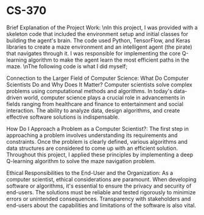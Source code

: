 # CS-370

Brief Explanation of the Project Work:
\nIn this project, I was provided with a skeleton code that included the environment setup and initial classes for building the agent's brain. The code used Python, TensorFlow, and Keras libraries to create a maze environment and an intelligent agent (the pirate) that navigates through it. I was responsible for implementing the core Q-learning algorithm to make the agent learn the most efficient paths in the maze.
\nThe following code is what I did myself;

Connection to the Larger Field of Computer Science:
What Do Computer Scientists Do and Why Does It Matter?
Computer scientists solve complex problems using computational methods and algorithms. In today's data-driven world, computer science plays a crucial role in advancements in fields ranging from healthcare and finance to entertainment and social interaction. The ability to analyze data, design algorithms, and create effective software solutions is indispensable.

How Do I Approach a Problem as a Computer Scientist?:
The first step in approaching a problem involves understanding its requirements and constraints. Once the problem is clearly defined, various algorithms and data structures are considered to come up with an efficient solution. Throughout this project, I applied these principles by implementing a deep Q-learning algorithm to solve the maze navigation problem.

Ethical Responsibilities to the End-User and the Organization:
As a computer scientist, ethical considerations are paramount. When developing software or algorithms, it's essential to ensure the privacy and security of end-users. The solutions must be reliable and tested rigorously to minimize errors or unintended consequences. Transparency with stakeholders and end-users about the capabilities and limitations of the software is also vital.
